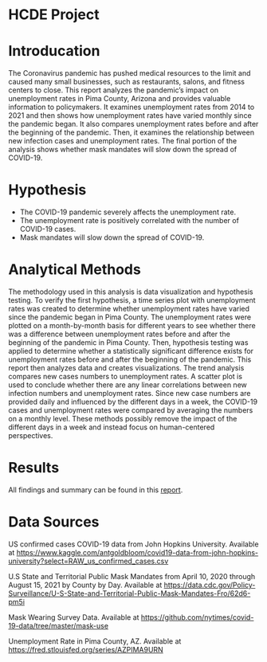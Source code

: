 # HCDE Project

# Introducation

The Coronavirus pandemic has pushed medical resources to the limit and caused many small businesses, such as restaurants, salons, and fitness centers to close. This report analyzes the pandemic’s impact on unemployment rates in Pima County, Arizona and provides valuable information to policymakers. It examines unemployment rates from 2014 to 2021 and then shows how unemployment rates have varied monthly since the pandemic began. It also compares unemployment rates before and after the beginning of the pandemic. Then, it examines the relationship between new infection cases and unemployment rates. The final portion of the analysis shows whether mask mandates will slow down the spread of COVID-19.


# Hypothesis

- The COVID-19 pandemic severely affects the unemployment rate.
- The unemployment rate is positively correlated with the number of COVID-19 cases.
- Mask mandates will slow down the spread of COVID-19.


# Analytical Methods

The methodology used in this analysis is data visualization and hypothesis testing. To verify the first hypothesis, a time series plot with unemployment rates was created to determine whether unemployment rates have varied since the pandemic began in Pima County. The unemployment rates were plotted on a month-by-month basis for different years to see whether there was a difference between unemployment rates before and after the beginning of the pandemic in Pima County. Then, hypothesis testing was applied to determine whether a statistically significant difference exists for unemployment rates before and after the beginning of the pandemic. This report then analyzes data and creates visualizations. The trend analysis compares new cases numbers to unemployment rates. A scatter plot is used to conclude whether there are any linear correlations between new infection numbers and unemployment rates. Since new case numbers are provided daily and influenced by the different days in a week, the COVID-19 cases and unemployment rates were compared by averaging the numbers on a monthly level. These methods possibly remove the impact of the different days in a week and instead focus on human-centered perspectives.

# Results

All findings and summary can be found in this [report](https://github.com/Minerva-Lan/HCDE_Project/blob/main/A7/Final%20report.pdf).

# Data Sources
US confirmed cases COVID-19 data from John Hopkins University. Available at
https://www.kaggle.com/antgoldbloom/covid19-data-from-john-hopkins-university?select=RAW_us_confirmed_cases.csv

U.S State and Territorial Public Mask Mandates from April 10, 2020 through August 15, 2021 by County by Day. Available at https://data.cdc.gov/Policy-Surveillance/U-S-State-and-Territorial-Public-Mask-Mandates-Fro/62d6-pm5i

Mask Wearing Survey Data. Available at https://github.com/nytimes/covid-19-data/tree/master/mask-use

Unemployment Rate in Pima County, AZ. Available at https://fred.stlouisfed.org/series/AZPIMA9URN


